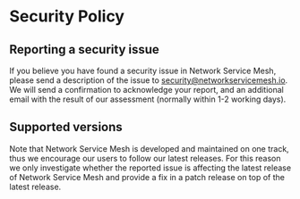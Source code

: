 # Security Policy

## Reporting a security issue

If you believe you have found a security issue in Network Service Mesh, please send a description of the issue to security@networkservicemesh.io. We will send a confirmation to acknowledge your report, and an additional email with the result of our assessment (normally within 1-2 working days).

## Supported versions

Note that Network Service Mesh is developed and maintained on one track, thus we encourage our users to follow our latest releases. For this reason we only investigate whether the reported issue is affecting the latest release of Network Service Mesh and provide a fix in a patch release on top of the latest release.
